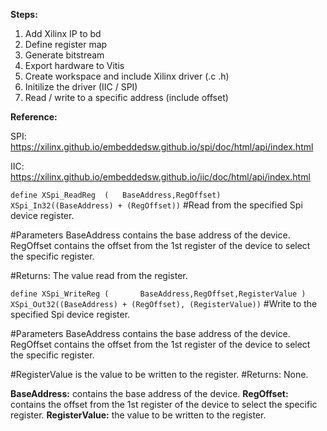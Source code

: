 **Steps:**
  1. Add Xilinx IP to bd
  2. Define register map
  3. Generate bitstream 
  4. Export hardware to Vitis
  5. Create workspace and include Xilinx driver (.c .h)
  6. Initilize the driver (IIC / SPI)
  7. Read / write to a specific address (include offset)




**Reference:**

SPI:
https://xilinx.github.io/embeddedsw.github.io/spi/doc/html/api/index.html


IIC: 
https://xilinx.github.io/embeddedsw.github.io/iic/doc/html/api/index.html

```define XSpi_ReadReg	(	BaseAddress,RegOffset)		   XSpi_In32((BaseAddress) + (RegOffset))```
#Read from the specified Spi device register.

#Parameters
  BaseAddress	contains the base address of the device.
  RegOffset	contains the offset from the 1st register of the device to select the specific register.

#Returns: The value read from the register.

```define XSpi_WriteReg	(	 	BaseAddress,RegOffset,RegisterValue )		   XSpi_Out32((BaseAddress) + (RegOffset), (RegisterValue))```
#Write to the specified Spi device register.

#Parameters
  BaseAddress	contains the base address of the device.
  RegOffset	contains the offset from the 1st register of the device to select the specific register.

#RegisterValue	is the value to be written to the register.
#Returns: None.

**BaseAddress:**	contains the base address of the device.
**RegOffset:**	contains the offset from the 1st register of the device to select the specific register.
**RegisterValue:** the value to be written to the register.



